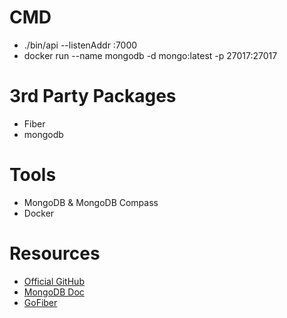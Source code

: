 
# CMD
- ./bin/api --listenAddr :7000
- docker run --name mongodb -d mongo:latest -p 27017:27017

# 3rd Party Packages
- Fiber
- mongodb

# Tools
- MongoDB & MongoDB Compass
- Docker

# Resources
- [Official GitHub](https://github.com/fulltimegodev/hotel-reservation)
- [MongoDB Doc](https://mongodb.com/docs/drivers/go/current/quick-start/)
- [GoFiber](https://gofiber.io)
